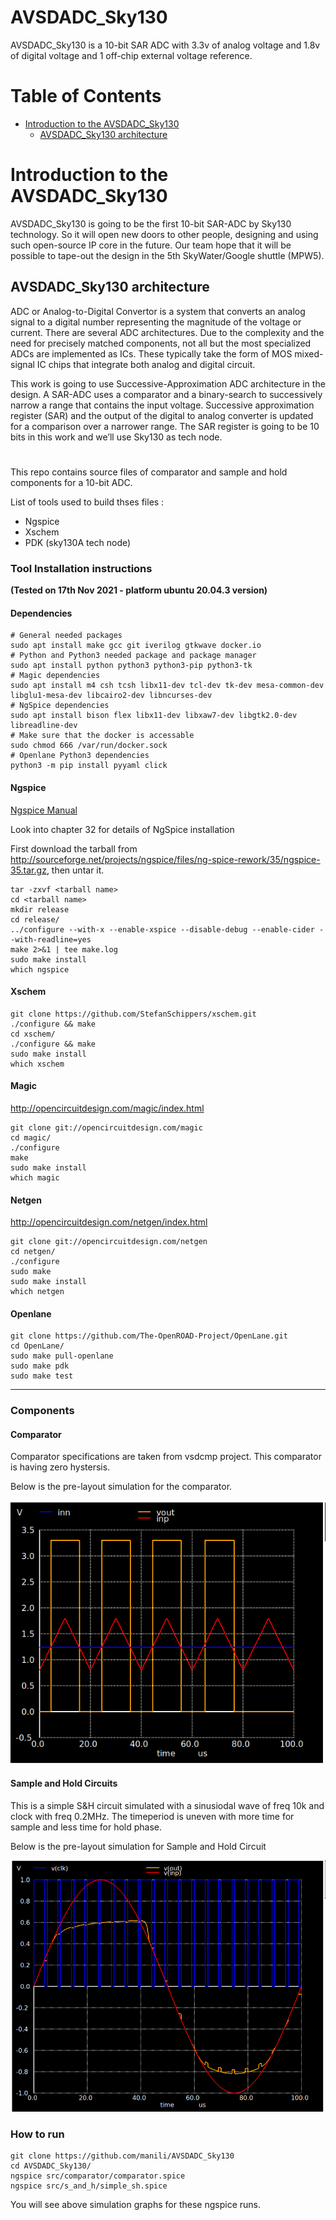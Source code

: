 # AVSDADC_Sky130

AVSDADC_Sky130 is a 10-bit SAR ADC with 3.3v of analog voltage and 1.8v of digital voltage and 1 off-chip external voltage reference.

# Table of Contents

- [Introduction to the AVSDADC_Sky130](#introduction-to-the-avsdadc_sky130)
  - [AVSDADC_Sky130 architecture](#avsdadc_sky130-architecture)

# Introduction to the AVSDADC_Sky130

AVSDADC_Sky130 is going to be the first 10-bit SAR-ADC by Sky130 technology. So it will open new doors to other people, designing and using such open-source IP core in the future. Our team hope that it will be possible to tape-out the design in the 5th SkyWater/Google shuttle (MPW5).

## AVSDADC_Sky130 architecture

ADC or Analog-to-Digital Convertor is a system that converts an analog signal to a digital number representing the magnitude of the voltage or current. There are several ADC architectures. Due to the complexity and the need for precisely matched components, not all but the most specialized ADCs are implemented as ICs. These typically take the form of MOS mixed-signal IC chips that integrate both analog and digital circuit.

This work is going to use Successive-Approximation ADC architecture in the design. A SAR-ADC uses a comparator and a binary-search to successively narrow a range that contains the input voltage. Successive approximation register (SAR) and the output of the digital to analog converter is updated for a comparison over a narrower range. The SAR register is going to be 10 bits in this work and we’ll use Sky130 as tech node.

#
This repo contains source files of comparator and sample and hold components for a 10-bit ADC.

List of tools used to build thses files :

* Ngspice
* Xschem
* PDK (sky130A tech node)

### Tool Installation instructions

**(Tested on 17th Nov 2021 - platform ubuntu 20.04.3 version)**

#### Dependencies

```
# General needed packages
sudo apt install make gcc git iverilog gtkwave docker.io
# Python and Python3 needed package and package manager
sudo apt install python python3 python3-pip python3-tk
# Magic dependencies
sudo apt install m4 csh tcsh libx11-dev tcl-dev tk-dev mesa-common-dev libglu1-mesa-dev libcairo2-dev libncurses-dev
# NgSpice dependencies
sudo apt install bison flex libx11-dev libxaw7-dev libgtk2.0-dev libreadline-dev
# Make sure that the docker is accessable
sudo chmod 666 /var/run/docker.sock
# Openlane Python3 dependencies
python3 -m pip install pyyaml click
```

#### Ngspice

[Ngspice Manual](https://sourceforge.net/projects/ngspice/files/ng-spice-rework/35/ngspice-35-manual.pdf/download)

Look into chapter 32 for details of NgSpice installation

First download the tarball from http://sourceforge.net/projects/ngspice/files/ng-spice-rework/35/ngspice-35.tar.gz, then untar it.

```
tar -zxvf <tarball name>
cd <tarball name>
mkdir release
cd release/
../configure --with-x --enable-xspice --disable-debug --enable-cider --with-readline=yes
make 2>&1 | tee make.log
sudo make install
which ngspice 
```

#### Xschem

```
git clone https://github.com/StefanSchippers/xschem.git
./configure && make
cd xschem/
./configure && make
sudo make install
which xschem
```

#### Magic

http://opencircuitdesign.com/magic/index.html

```
git clone git://opencircuitdesign.com/magic
cd magic/
./configure
make
sudo make install
which magic
```

#### Netgen

http://opencircuitdesign.com/netgen/index.html

```
git clone git://opencircuitdesign.com/netgen
cd netgen/
./configure
sudo make
sudo make install
which netgen
```

#### Openlane

```
git clone https://github.com/The-OpenROAD-Project/OpenLane.git
cd OpenLane/
sudo make pull-openlane
sudo make pdk
sudo make test
```

---

### Components
#### Comparator
Comparator specifications are taken from vsdcmp project. This comparator is having zero hystersis. 

Below is the pre-layout simulation for the comparator. 

![Comparator-Prelayout-Simulations](/images/comparator_prelayout_sim.png)

#### Sample and Hold Circuits

This is a simple S&H circuit simulated with a sinusiodal wave of freq 10k and clock with freq 0.2MHz. The timeperiod is uneven with more time for sample and less time for hold phase. 

Below is the pre-layout simulation for Sample and Hold Circuit

![S&H-Prelayout-Simulations](/images/sample_hold_prelayout_sim.png)

### How to run

```
git clone https://github.com/manili/AVSDADC_Sky130
cd AVSDADC_Sky130/
ngspice src/comparator/comparator.spice
ngspice src/s_and_h/simple_sh.spice
```

You will see above simulation graphs for these ngspice runs.

